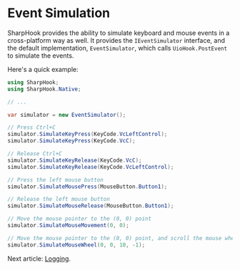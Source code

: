 # Event Simulation

SharpHook provides the ability to simulate keyboard and mouse events in a cross-platform way as well. It provides the
`IEventSimulator` interface, and the default implementation, `EventSimulator`, which calls `UioHook.PostEvent` to
simulate the events.

Here's a quick example:

```C#
using SharpHook;
using SharpHook.Native;

// ...

var simulator = new EventSimulator();

// Press Ctrl+C
simulator.SimulateKeyPress(KeyCode.VcLeftControl);
simulator.SimulateKeyPress(KeyCode.VcC);

// Release Ctrl+C
simulator.SimulateKeyRelease(KeyCode.VcC);
simulator.SimulateKeyRelease(KeyCode.VcLeftControl);

// Press the left mouse button
simulator.SimulateMousePress(MouseButton.Button1);

// Release the left mouse button
simulator.SimulateMouseRelease(MouseButton.Button1);

// Move the mouse pointer to the (0, 0) point
simulator.SimulateMouseMovement(0, 0);

// Move the mouse pointer to the (0, 0) point, and scroll the mouse wheel
simulator.SimulateMouseWheel(0, 0, 10, -1);
```

Next article: [Logging](logging.md).

